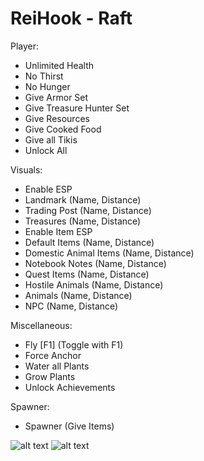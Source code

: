 # ReiHook - Raft

Player:
- Unlimited Health
- No Thirst
- No Hunger
- Give Armor Set
- Give Treasure Hunter Set
- Give Resources
- Give Cooked Food
- Give all Tikis
- Unlock All
 
Visuals:
- Enable ESP
- Landmark (Name, Distance)
- Trading Post (Name, Distance)
- Treasures (Name, Distance)
- Enable Item ESP
- Default  Items (Name, Distance)
- Domestic Animal Items (Name, Distance)
- Notebook Notes (Name, Distance)
- Quest Items (Name, Distance)
- Hostile Animals (Name, Distance)
- Animals (Name, Distance)
- NPC (Name, Distance)
 
Miscellaneous:
- Fly [F1] (Toggle with F1)
- Force Anchor
- Water all Plants
- Grow Plants
- Unlock Achievements
 
Spawner:
- Spawner (Give Items)

![alt text](https://i.imgur.com/Np4kMiM.png)
![alt text](https://i.imgur.com/dimeaAK.png)
